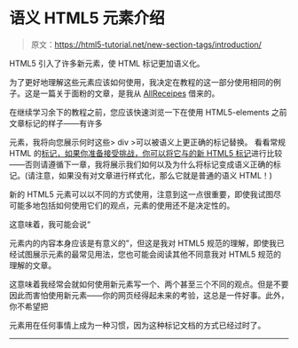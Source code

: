 # 语义 HTML5 元素介绍

> 原文：<https://html5-tutorial.net/new-section-tags/introduction/>

HTML5 引入了许多新元素，使 HTML 标记更加语义化。

为了更好地理解这些元素应该如何使用，我决定在教程的这一部分使用相同的例子。这是一篇关于面粉的文章，是我从 [AllReceipes](http://allrecipes.com/howto/all-about-flour/) 借来的。

在继续学习余下的教程之前，您应该快速浏览一下在使用 HTML5-elements 之前文章标记的样子——有许多

元素，我将向您展示何时这些> div >可以被语义上更正确的标记替换。
看看常规 HTML 的[标记，如果你准备接受挑战，你可以将它与](/flour-article.html)[的新 HTML5 标记](/flour-article-html5.html)进行比较——否则请遵循下一章，我将展示我们如何以及为什么将标记变成语义正确的标记。(请注意，如果没有对文章进行样式化，那么它就是普通的语义 HTML！)

新的 HTML5 元素可以以不同的方式使用，注意到这一点很重要，即使我试图尽可能多地包括如何使用它们的观点，元素的使用还不是决定性的。

这意味着，我可能会说“

<article>元素内的内容本身应该是有意义的”，但这是我对 HTML5 规范的理解，即使我已经试图展示元素的最常见用法，您也可能会阅读其他不同意我对 HTML5 规范的理解的文章。</article>

这意味着我经常会就如何使用新元素写一个、两个甚至三个不同的观点。但是不要因此而害怕使用新元素——你的网页经得起未来的考验，这总是一件好事。此外，你不希望把

元素用在任何事情上成为一种习惯，因为这种标记文档的方式已经过时了。

* * *